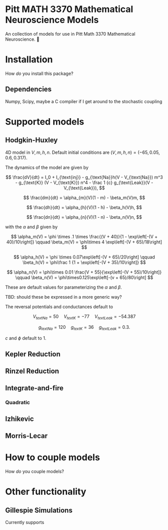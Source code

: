 # Pitt MATH 3370 Mathematical Neuroscience Models

An collection of models for use in Pitt Math 3370 Mathematical Neuroscience. :brain:

# Installation
How *do* you install this package?

## Dependencies

Numpy, Scipy, maybe a C compiler if I get around to the stochastic coupling

# Supported models
## Hodgkin-Huxley
4D model in $V, m, h, n$. Default initial conditions are $(V, m, h, n) = (-65,
0.05, 0.6, 0.317)$. 

The dynamics of the model are given by

$$
\frac{dV}{dt} = I_0 + I_{\text{inj}} - g_{\text{Na}}h(V - V_{\text{Na}}) m^3 -
g_{\text{K}} (V - V_{\text{K}}) n^4 - \frac 1 {c} g_{\text{Leak}}(V -
V_{\text{Leak}}),
$$

$$
\frac{dm}{dt} = \alpha_{m}(V)(1 - m) - \beta_m(V)m,
$$

$$
\frac{dh}{dt} = \alpha_{h}(V)(1 - h) - \beta_h(V)h,
$$

$$
\frac{dn}{dt} = \alpha_{n}(V)(1 - n) - \beta_n(V)n,
$$

with the $\alpha$ and $\beta$ given by

$$
\alpha_m(V) = \phi \times .1 \times \frac{(V + 40)}{1 - \exp\left[-(V +
40)/10\right]}
\qquad
\beta_m(V) = \phi\times 4 \exp\left[-(V + 65)/18\right]
$$

$$
\alpha_h(V) = \phi \times 0.07\exp\left[-(V + 65)/20\right]
\qquad 
\beta_h(V) = \phi\frac 1 {1 + \exp\left[-(V + 35)/10\right]}
$$

$$
\alpha_n(V) = \phi\times 0.01 \frac{V + 55}{\exp\left[-(V + 55)/10\right]}
\qquad
\beta_n(V) = \phi\times0.125\exp\left[-(v + 65)/80\right]
$$

These are default values for parameterizing the $\alpha$ and $\beta$. 

TBD: should these be expressed in a more generic way? 

The reversal potentials and conductances default to

$$
V_{text{Na}} = 50 \quad V_{text{K}} = -77 \quad V_{text{Leak}} = -54.387
$$

$$
g_{text{Na}} = 120 \quad g_{text{K}} = 36 \quad g_{text{Leak}} = 0.3.
$$

$c$ and $\phi$ default to 1. 

## Kepler Reduction

## Rinzel Reduction

## Integrate-and-fire
### Quadratic
## Izhikevic
## Morris-Lecar

# How to couple models
How *do* you couple models?

# Other functionality

## Gillespie Simulations
Currently supports 
